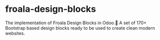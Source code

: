 # froala-design-blocks
The implementation of Froala Design Blocks in Odoo.🎨 A set of 170+ Bootstrap based design blocks ready to be used to create clean modern websites.
